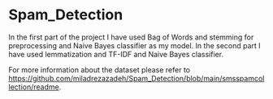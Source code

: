 # Spam_Detection

In the first part of the project I have used Bag of Words and stemming for preprocessing and Naive Bayes classifier as my model. In the second part I have used lemmatization and TF-IDF and Naive Bayes classifier. 

For more information about the dataset please refer to https://github.com/miladrezazadeh/Spam_Detection/blob/main/smsspamcollection/readme.
